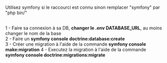 Utilisez symfony si le raccourci est connu sinon remplacer "symfony" par "php bin/"<br/><br/>

1 - Faire sa connexion à sa DB, **changer le .env DATABASE_URL**, au moins changer le nom de la base<br/>
2 - Faire un **symfony console doctrine:database:create**<br/>
3 - Créer une migration à l'aide de la commande **symfony console make:migration**
4 - Executez la migration à l'aide de la commande **symfony console doctrine:migrations:migrate**
